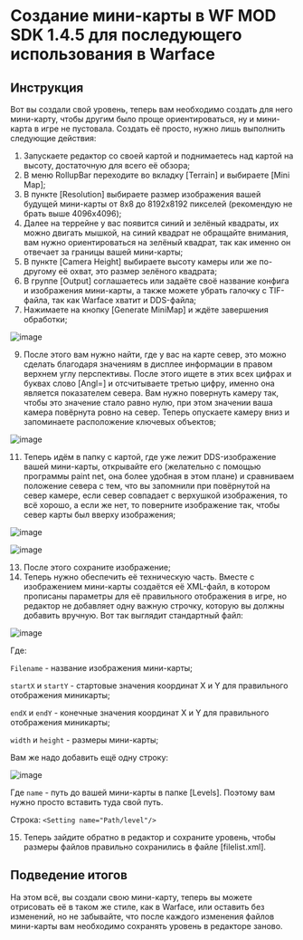 # Создание мини-карты в WF MOD SDK 1.4.5 для последующего использования в Warface

## Инструкция

Вот вы создали свой уровень, теперь вам необходимо создать для него мини-карту, чтобы другим было проще ориентироваться, ну и мини-карта в игре не пустовала. Создать её просто, нужно лишь выполнить следующие действия:
1. Запускаете редактор со своей картой и поднимаетесь над картой на высоту, достаточную для всего её обзора;
2. В меню RollupBar переходите во вкладку \[Terrain\] и выбираете \[Mini Map\];
3. В пункте \[Resolution\] выбираете размер изображения вашей будущей мини-карты от 8x8 до 8192x8192 пикселей (рекомендую не брать выше 4096x4096);
4. Далее на террейне у вас появится синий и зелёный квадраты, их можно двигать мышкой, на синий квадрат не обращайте внимания, вам нужно ориентироваться на зелёный квадрат, так как именно он отвечает за границы вашей мини-карты;
5. В пункте \[Camera Height\] выбираете высоту камеры или же по-другому её охват, это размер зелёного квадрата;
6. В группе \[Output\] соглашаетесь или задаёте своё название конфига и изображения мини-карты, а также можете убрать галочку с TIF-файла, так как Warface хватит и DDS-файла;
7. Нажимаете на кнопку \[Generate MiniMap\] и ждёте завершения обработки;

![image](https://github.com/user-attachments/assets/45cd968d-22e7-42f4-980b-52b1b12de5e8)

9. После этого вам нужно найти, где у вас на карте север, это можно сделать благодаря значениям в дисплее информации в правом верхнем углу перспективы. После этого ищете в этих всех цифрах и буквах слово \[Angl=\] и отсчитываете третью цифру, именно она является показателем севера. Вам нужно повернуть камеру так, чтобы это значение стало равно нулю, при этом значении ваша камера повёрнута ровно на север. Теперь опускаете камеру вниз и запоминаете расположение ключевых объектов;

![image](https://github.com/user-attachments/assets/581c51d4-6d0f-4cce-b43c-6e349086ece1)

11. Теперь идём в папку с картой, где уже лежит DDS-изображение вашей мини-карты, открывайте его (желательно с помощью программы paint net, она более удобная в этом плане) и сравниваем положение севера с тем, что вы запомнили при повёрнутой на север камере, если север совпадает с верхушкой изображения, то всё хорошо, а если же нет, то поверните изображение так, чтобы север карты был вверху изображения;

![image](https://github.com/user-attachments/assets/02fba868-688d-4039-afa3-4a82de5182cd)

![image](https://github.com/user-attachments/assets/f60afe3a-9df6-4264-979a-9392fd5d329b)

13. После этого сохраните изображение;
14. Теперь нужно обеспечить её техническую часть. Вместе с изображением мини-карты создаётся её XML-файл, в котором прописаны параметры для её правильного отображения в игре, но редактор не добавляет одну важную строчку, которую вы должны добавить вручную. Вот так выглядит стандартный файл:

![image](https://github.com/user-attachments/assets/cc98170c-389c-4323-8b95-adc1f7e4c524)

Где:

```Filename``` - название изображения мини-карты;

```startX``` и ```startY``` - стартовые значения координат X и Y для правильного отображения миникарты;

```endX``` и ```endY``` - конечные значения координат X и Y для правильного отображения миникарты;

```width``` и ```height``` - размеры мини-карты;

Вам же надо добавить ещё одну строку:

![image](https://github.com/user-attachments/assets/b083873b-7ae8-4aef-b489-354237ff15ad)

Где ```name``` - путь до вашей мини-карты в папке \[Levels\]. Поэтому вам нужно просто вставить туда свой путь.

Строка: ```<Setting name="Path/level"/>```

15. Теперь зайдите обратно в редактор и сохраните уровень, чтобы размеры файлов правильно сохранились в файле \[filelist.xml\].

## Подведение итогов

На этом всё, вы создали свою мини-карту, теперь вы можете отрисовать её в таком же стиле, как в Warface, или оставить без изменений, но не забывайте, что после каждого изменения файлов мини-карты вам необходимо сохранять уровень в редакторе заново.
